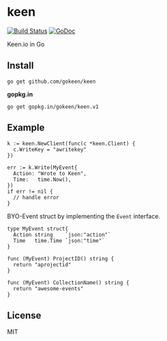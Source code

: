 # keen 

[![Build Status](https://travis-ci.org/gokeen/keen.svg?branch=master)][ci]
[![GoDoc](https://godoc.org/gopkg.in/gokeen/keen.v1?status.svg)][gd]

  [ci]: https://travis-ci.org/gokeen/keen
  [gd]: http://godoc.org/gopkg.in/gokeen/keen.v1

Keen.io in Go

## Install

    go get github.com/gokeen/keen

__gopkg.in__

    go get gopkg.in/gokeen/keen.v1

## Example

    k := keen.NewClient(func(c *keen.Client) {
      c.WriteKey = "awritekey"
    })

    err := k.Write(MyEvent{
      Action: "Wrote to Keen",
      Time:   time.Now(),
    })
    if err != nil {
      // handle error
    }

BYO-Event struct by implementing the `Event` interface.

    type MyEvent struct{
      Action string    `json:"action"`
      Time   time.Time `json:"time"`
    }

    func (MyEvent) ProjectID() string {
      return "aprojectid"
    }

    func (MyEvent) CollectionName() string {
      return "awesome-events"
    }


## License

MIT
